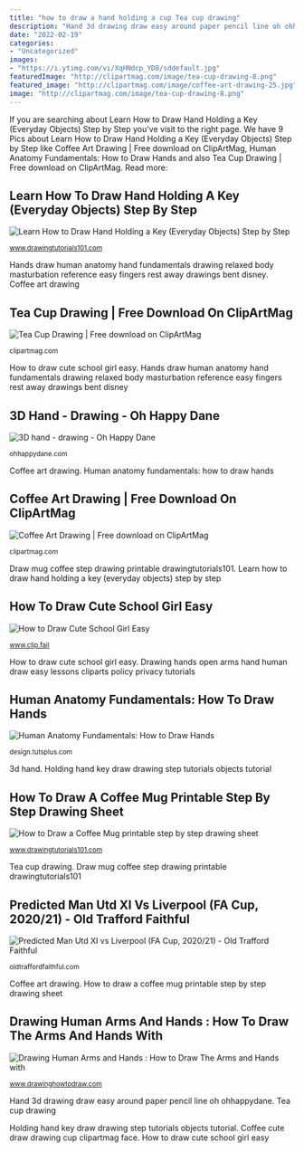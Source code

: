 ```yaml
---
title: "how to draw a hand holding a cup Tea cup drawing"
description: "Hand 3d drawing draw easy around paper pencil line oh ohhappydane"
date: "2022-02-19"
categories:
- "Uncategorized"
images:
- "https://i.ytimg.com/vi/XqHNdcp_YD8/sddefault.jpg"
featuredImage: "http://clipartmag.com/image/tea-cup-drawing-8.png"
featured_image: "http://clipartmag.com/image/coffee-art-drawing-25.jpg"
image: "http://clipartmag.com/image/tea-cup-drawing-8.png"
---
```


If you are searching about Learn How to Draw Hand Holding a Key (Everyday Objects) Step by Step you've visit to the right page. We have 9 Pics about Learn How to Draw Hand Holding a Key (Everyday Objects) Step by Step like Coffee Art Drawing | Free download on ClipArtMag, Human Anatomy Fundamentals: How to Draw Hands and also Tea Cup Drawing | Free download on ClipArtMag. Read more:

## Learn How To Draw Hand Holding A Key (Everyday Objects) Step By Step

![Learn How to Draw Hand Holding a Key (Everyday Objects) Step by Step](https://www.drawingtutorials101.com/drawing-tutorials/Others/Everyday-Objects/hand-holding-a-key/how-to-draw-Hand-Holding-a-Key-step-7.png "Hands draw human anatomy hand fundamentals drawing relaxed body masturbation reference easy fingers rest away drawings bent disney")

<small>www.drawingtutorials101.com</small>

Hands draw human anatomy hand fundamentals drawing relaxed body masturbation reference easy fingers rest away drawings bent disney. Coffee art drawing

## Tea Cup Drawing | Free Download On ClipArtMag

![Tea Cup Drawing | Free download on ClipArtMag](http://clipartmag.com/image/tea-cup-drawing-8.png "Drawing human arms and hands : how to draw the arms and hands with")

<small>clipartmag.com</small>

How to draw cute school girl easy. Hands draw human anatomy hand fundamentals drawing relaxed body masturbation reference easy fingers rest away drawings bent disney

## 3D Hand - Drawing - Oh Happy Dane

![3D hand - drawing - Oh Happy Dane](https://i0.wp.com/ohhappydane.com/wp-content/uploads/2015/01/IMG_09491.jpg?resize=669%2C956 "Predicted fulham cup oldtraffordfaithful")

<small>ohhappydane.com</small>

Coffee art drawing. Human anatomy fundamentals: how to draw hands

## Coffee Art Drawing | Free Download On ClipArtMag

![Coffee Art Drawing | Free download on ClipArtMag](http://clipartmag.com/image/coffee-art-drawing-25.jpg "Learn how to draw hand holding a key (everyday objects) step by step")

<small>clipartmag.com</small>

Draw mug coffee step drawing printable drawingtutorials101. Learn how to draw hand holding a key (everyday objects) step by step

## How To Draw Cute School Girl Easy

![How to Draw Cute School Girl Easy](https://i.ytimg.com/vi/XqHNdcp_YD8/sddefault.jpg "Drawing hands open arms hand human draw easy lessons cliparts policy privacy tutorials")

<small>www.clip.fail</small>

How to draw cute school girl easy. Drawing hands open arms hand human draw easy lessons cliparts policy privacy tutorials

## Human Anatomy Fundamentals: How To Draw Hands

![Human Anatomy Fundamentals: How to Draw Hands](https://cms-assets.tutsplus.com/uploads/users/110/posts/21440/image/relaxed.jpg "Coffee art drawing")

<small>design.tutsplus.com</small>

3d hand. Holding hand key draw drawing step tutorials objects tutorial

## How To Draw A Coffee Mug Printable Step By Step Drawing Sheet

![How to Draw a Coffee Mug printable step by step drawing sheet](https://www.drawingtutorials101.com/drawing-tutorials/Others/Everyday-Objects/coffee-mug/How-to-Draw-a-Coffee-Mug-step-by-step.png "Coffee art drawing")

<small>www.drawingtutorials101.com</small>

Tea cup drawing. Draw mug coffee step drawing printable drawingtutorials101

## Predicted Man Utd XI Vs Liverpool (FA Cup, 2020/21) - Old Trafford Faithful

![Predicted Man Utd XI vs Liverpool (FA Cup, 2020/21) - Old Trafford Faithful](https://oldtraffordfaithful.com/wp-content/uploads/2021/01/lineup-1.png "Coffee cute draw drawing cup clipartmag face")

<small>oldtraffordfaithful.com</small>

Coffee art drawing. How to draw a coffee mug printable step by step drawing sheet

## Drawing Human Arms And Hands : How To Draw The Arms And Hands With

![Drawing Human Arms and Hands : How to Draw The Arms and Hands with](http://www.drawinghowtodraw.com/drawing-lessons/tutorials/omni-bd/drawinghands4.png "Tea cup drawing")

<small>www.drawinghowtodraw.com</small>

Hand 3d drawing draw easy around paper pencil line oh ohhappydane. Tea cup drawing

Holding hand key draw drawing step tutorials objects tutorial. Coffee cute draw drawing cup clipartmag face. How to draw cute school girl easy
